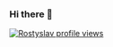 ### Hi there 👋

<!--
**rmalenko/rmalenko** is a ✨ _special_ ✨ repository because its `README.md` (this file) appears on your GitHub profile.

Here are some ideas to get you started:

- 🔭 I’m currently working on ...
- 🌱 I’m currently learning ...
- 👯 I’m looking to collaborate on ...
- 🤔 I’m looking for help with ...
- 💬 Ask me about ...
- 📫 How to reach me: ...
- 😄 Pronouns: ...
- ⚡ Fun fact: ...
-->

[![Rostyslav profile views](https://u8views.com/api/v1/github/profiles/1563560/views/day-week-month-total-count.svg)](https://u8views.com/github/rmalenko)
